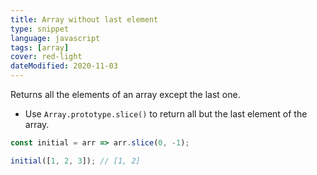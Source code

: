 ```yaml
---
title: Array without last element
type: snippet
language: javascript
tags: [array]
cover: red-light
dateModified: 2020-11-03
---
```


Returns all the elements of an array except the last one.

- Use `Array.prototype.slice()` to return all but the last element of the array.

```js
const initial = arr => arr.slice(0, -1);
```

```js
initial([1, 2, 3]); // [1, 2]
```
